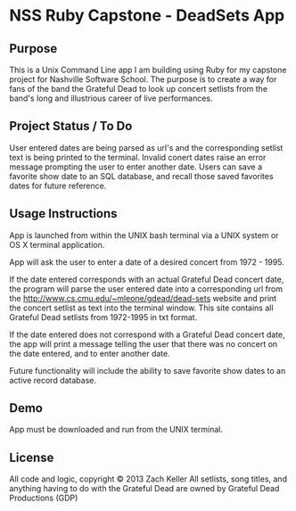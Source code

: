 <h1>NSS Ruby Capstone - DeadSets App</h1>

<h2>Purpose</h2>

<p>This is a Unix Command Line app I am building using Ruby for my capstone project for Nashville Software School.
The purpose is to create a way for fans of the band the Grateful Dead to look up concert setlists from the band's long and illustrious career of live performances.</p>


<h2>Project Status / To Do</h2>

<p>User entered dates are being parsed as url's and the corresponding setlist text is being printed to the terminal. Invalid conert dates raise an error message prompting the user to enter another date. Users can save a favorite show date to an SQL database, and recall those saved favorites dates for future reference.</p>



<h2>Usage Instructions</h2>

<p>App is launched from within the UNIX bash terminal via a UNIX system or OS X terminal application.

App will ask the user to enter a date of a desired concert from 1972 - 1995.

If the date entered corresponds with an actual Grateful Dead concert date, the program will parse the user entered date into a corresponding url from the http://www.cs.cmu.edu/~mleone/gdead/dead-sets website and print the concert setlist as text into the terminal window. This site contains all Grateful Dead setlists from 1972-1995 in txt format.

If the date entered does not correspond with a Grateful Dead concert date, the app will print a message telling the user that there was no concert on the date entered, and to enter another date.

Future functionality will include the ability to save favorite show dates to an active record database.<p>




<h2>Demo</h2>

<p>App must be downloaded and run from the UNIX terminal.</p>




<h2>License</h2>

<p>All code and logic, copyright © 2013 Zach Keller
All setlists, song titles, and anything having to do with the Grateful Dead are owned by Grateful Dead Productions (GDP)</p>
